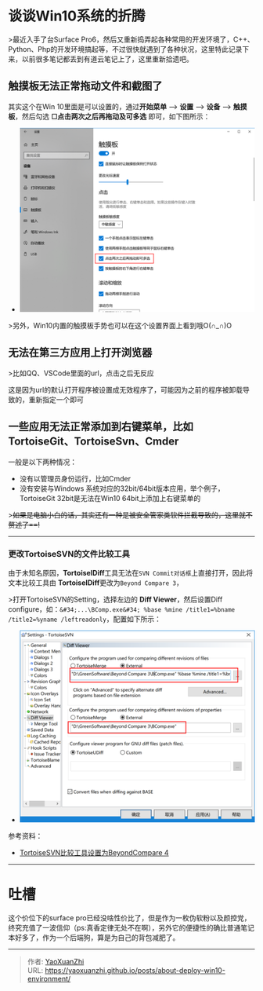 # 谈谈Win10系统的折腾


&gt;最近入手了台Surface Pro6，然后又重新捣弄起各种常用的开发环境了，C&#43;&#43;、Python、Php的开发环境搞起等，不过很快就遇到了各种状况，这里特此记录下来，以前很多笔记都丢到有道云笔记上了，这里重新拾遗吧。

## 触摸板无法正常拖动文件和截图了
其实这个在Win 10里面是可以设置的，通过**开始菜单**  --&gt; **设置** --&gt; **设备** --&gt; **触摸板**，然后勾选 **☐点击两次之后再拖动及可多选** 即可，如下图所示：
 - ![](/assets/2019-05-08/1557245985050.png)

&gt;另外，Win10内置的触摸板手势也可以在这个设置界面上看到哦O(∩_∩)O

## 无法在第三方应用上打开浏览器
&gt;比如QQ、VSCode里面的url，点击之后无反应

这是因为url的默认打开程序被设置成无效程序了，可能因为之前的程序被卸载导致的，重新指定一个即可

## 一些应用无法正常添加到右键菜单，比如TortoiseGit、TortoiseSvn、Cmder
一般是以下两种情况：
 - 没有以管理员身份运行，比如Cmder
 - 没有安装与Windows 系统对应的32bit/64bit版本应用，举个例子，TortoiseGit 32bit是无法在Win10 64bit上添加上右键菜单的

&gt;~~如果是电脑小白的话，其实还有一种是被安全管家类软件拦截导致的，这里就不赘述了==!~~

---

### 更改TortoiseSVN的文件比较工具
由于未知名原因，**TortoiseIDiff**工具无法在`SVN Commit对话框`上直接打开，因此将文本比较工具由 **TortoiseIDiff**更改为`Beyond Compare 3`，

&gt;打开TortoiseSVN的Setting，选择左边的 **Diff Viewer**，然后设置Diff configure，如：`&#34;...\BComp.exe&#34; %base %mine /title1=%bname /title2=%yname /leftreadonly`，配置如下所示：
 - ![](/assets/2019-05-08/1557671439648.png)

参考资料：
 - [TortoiseSVN比较工具设置为BeyondCompare 4](https://www.cnblogs.com/linlf03/p/6923519.html)

---

# 吐槽
这个价位下的surface pro已经没啥性价比了，但是作为一枚伪软粉以及颜控党，终究充值了一波信仰（ps:真香定律无处不在啊），另外它的便捷性的确比普通笔记本好多了，作为一个后端狗，算是为自己的背包减肥了。


---

> 作者: [YaoXuanZhi](https://github.com/YaoXuanZhi)  
> URL: https://yaoxuanzhi.github.io/posts/about-deploy-win10-environment/  

